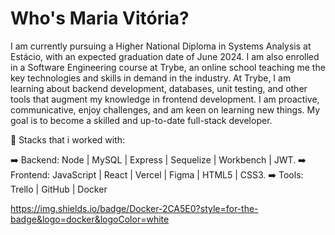 # Who's Maria Vitória?

I am currently pursuing a Higher National Diploma in Systems Analysis at Estácio, with an expected graduation date of June 2024. I am also enrolled in a Software Engineering course at Trybe, an online school teaching me the key technologies and skills in demand in the industry. At Trybe, I am learning about backend development, databases, unit testing, and other tools that augment my knowledge in frontend development. I am proactive, communicative, enjoy challenges, and am keen on learning new things. My goal is to become a skilled and up-to-date full-stack developer.

📝 Stacks that i worked with:

➡️ Backend: Node | MySQL | Express | Sequelize | Workbench | JWT.
➡️ Frontend: JavaScript | React | Vercel | Figma | HTML5 | CSS3.
➡️ Tools: Trello | GitHub | Docker

https://img.shields.io/badge/Docker-2CA5E0?style=for-the-badge&logo=docker&logoColor=white
